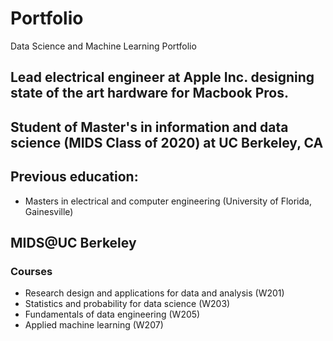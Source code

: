 # Portfolio
Data Science and Machine Learning Portfolio

## Lead electrical engineer at Apple Inc. designing state of the art hardware for Macbook Pros. 
## Student of Master's in information and data science (MIDS Class of 2020) at UC Berkeley, CA

## Previous education: 
  - Masters in electrical and computer engineering (University of Florida, Gainesville)

## MIDS@UC Berkeley
### Courses
  - Research design and applications for data and analysis (W201)
  - Statistics and probability for data science (W203)
  - Fundamentals of data engineering (W205)
  - Applied machine learning (W207)
